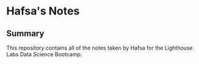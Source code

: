 # Hafsa's Notes
## Summary 

This repository contains all of the notes taken by Hafsa for the Lighthouse Labs Data Science Bootcamp.
